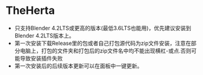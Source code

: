 # TheHerta

- 只支持Blender 4.2LTS或更高的版本(最低3.6LTS也能用)，优先建议安装到Blender 4.2LTS版本上。
- 第一次安装下载Release里的包或者自己打包源代码为zip文件安装，注意在部分电脑上，打包的文件夹和打包后的zip文件名中均不能出现横杠-或点.否则可能导致安装插件失败
- 第一次安装后的后续版本更新可以在面板中一键更新。




